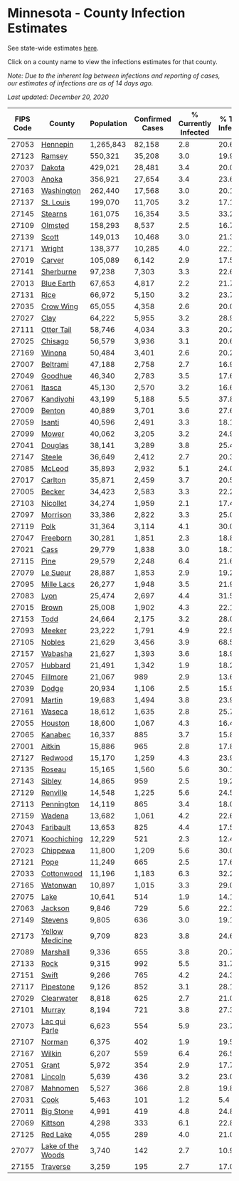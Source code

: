 # Minnesota - County Infection Estimates

See state-wide estimates [here](/infections/us-mn).

Click on a county name to view the infections estimates for that county.

*Note: Due to the inherent lag between infections and reporting of cases, our estimates of infections are as of 14 days ago.*

*Last updated: December 20, 2020*

|   FIPS Code |                                 County |   Population |   Confirmed Cases |   % Currently Infected |   % Total Infected |
|-------------|----------------------------------------|--------------|-------------------|------------------------|--------------------|
|       27053 |                   [Hennepin](hennepin) |    1,265,843 |            82,158 |                    2.8 |               20.6 |
|       27123 |                       [Ramsey](ramsey) |      550,321 |            35,208 |                    3.0 |               19.9 |
|       27037 |                       [Dakota](dakota) |      429,021 |            28,481 |                    3.4 |               20.0 |
|       27003 |                         [Anoka](anoka) |      356,921 |            27,654 |                    3.4 |               23.6 |
|       27163 |               [Washington](washington) |      262,440 |            17,568 |                    3.0 |               20.1 |
|       27137 |                 [St. Louis](st.-louis) |      199,070 |            11,705 |                    3.2 |               17.1 |
|       27145 |                     [Stearns](stearns) |      161,075 |            16,354 |                    3.5 |               33.2 |
|       27109 |                     [Olmsted](olmsted) |      158,293 |             8,537 |                    2.5 |               16.7 |
|       27139 |                         [Scott](scott) |      149,013 |            10,468 |                    3.0 |               21.3 |
|       27171 |                       [Wright](wright) |      138,377 |            10,285 |                    4.0 |               22.1 |
|       27019 |                       [Carver](carver) |      105,089 |             6,142 |                    2.9 |               17.5 |
|       27141 |                 [Sherburne](sherburne) |       97,238 |             7,303 |                    3.3 |               22.6 |
|       27013 |               [Blue Earth](blue-earth) |       67,653 |             4,817 |                    2.2 |               21.7 |
|       27131 |                           [Rice](rice) |       66,972 |             5,150 |                    3.2 |               23.7 |
|       27035 |                 [Crow Wing](crow-wing) |       65,055 |             4,358 |                    2.6 |               20.0 |
|       27027 |                           [Clay](clay) |       64,222 |             5,955 |                    3.2 |               28.9 |
|       27111 |               [Otter Tail](otter-tail) |       58,746 |             4,034 |                    3.3 |               20.2 |
|       27025 |                     [Chisago](chisago) |       56,579 |             3,936 |                    3.1 |               20.6 |
|       27169 |                       [Winona](winona) |       50,484 |             3,401 |                    2.6 |               20.2 |
|       27007 |                   [Beltrami](beltrami) |       47,188 |             2,758 |                    2.7 |               16.9 |
|       27049 |                     [Goodhue](goodhue) |       46,340 |             2,783 |                    3.5 |               17.6 |
|       27061 |                       [Itasca](itasca) |       45,130 |             2,570 |                    3.2 |               16.6 |
|       27067 |                 [Kandiyohi](kandiyohi) |       43,199 |             5,188 |                    5.5 |               37.8 |
|       27009 |                       [Benton](benton) |       40,889 |             3,701 |                    3.6 |               27.6 |
|       27059 |                       [Isanti](isanti) |       40,596 |             2,491 |                    3.3 |               18.1 |
|       27099 |                         [Mower](mower) |       40,062 |             3,205 |                    3.2 |               24.9 |
|       27041 |                     [Douglas](douglas) |       38,141 |             3,289 |                    3.8 |               25.4 |
|       27147 |                       [Steele](steele) |       36,649 |             2,412 |                    2.7 |               20.3 |
|       27085 |                       [McLeod](mcleod) |       35,893 |             2,932 |                    5.1 |               24.0 |
|       27017 |                     [Carlton](carlton) |       35,871 |             2,459 |                    3.7 |               20.5 |
|       27005 |                       [Becker](becker) |       34,423 |             2,583 |                    3.3 |               22.2 |
|       27103 |                   [Nicollet](nicollet) |       34,274 |             1,959 |                    2.1 |               17.4 |
|       27097 |                   [Morrison](morrison) |       33,386 |             2,822 |                    3.3 |               25.0 |
|       27119 |                           [Polk](polk) |       31,364 |             3,114 |                    4.1 |               30.0 |
|       27047 |                   [Freeborn](freeborn) |       30,281 |             1,851 |                    2.3 |               18.8 |
|       27021 |                           [Cass](cass) |       29,779 |             1,838 |                    3.0 |               18.1 |
|       27115 |                           [Pine](pine) |       29,579 |             2,248 |                    6.4 |               21.6 |
|       27079 |                   [Le Sueur](le-sueur) |       28,887 |             1,853 |                    2.9 |               19.2 |
|       27095 |               [Mille Lacs](mille-lacs) |       26,277 |             1,948 |                    3.5 |               21.9 |
|       27083 |                           [Lyon](lyon) |       25,474 |             2,697 |                    4.4 |               31.5 |
|       27015 |                         [Brown](brown) |       25,008 |             1,902 |                    4.3 |               22.1 |
|       27153 |                           [Todd](todd) |       24,664 |             2,175 |                    3.2 |               28.0 |
|       27093 |                       [Meeker](meeker) |       23,222 |             1,791 |                    4.9 |               22.9 |
|       27105 |                       [Nobles](nobles) |       21,629 |             3,456 |                    3.9 |               68.5 |
|       27157 |                     [Wabasha](wabasha) |       21,627 |             1,393 |                    3.6 |               18.9 |
|       27057 |                     [Hubbard](hubbard) |       21,491 |             1,342 |                    1.9 |               18.2 |
|       27045 |                   [Fillmore](fillmore) |       21,067 |               989 |                    2.9 |               13.6 |
|       27039 |                         [Dodge](dodge) |       20,934 |             1,106 |                    2.5 |               15.9 |
|       27091 |                       [Martin](martin) |       19,683 |             1,494 |                    3.8 |               23.9 |
|       27161 |                       [Waseca](waseca) |       18,612 |             1,635 |                    2.8 |               25.7 |
|       27055 |                     [Houston](houston) |       18,600 |             1,067 |                    4.3 |               16.4 |
|       27065 |                     [Kanabec](kanabec) |       16,337 |               885 |                    3.7 |               15.8 |
|       27001 |                       [Aitkin](aitkin) |       15,886 |               965 |                    2.8 |               17.8 |
|       27127 |                     [Redwood](redwood) |       15,170 |             1,259 |                    4.3 |               23.9 |
|       27135 |                       [Roseau](roseau) |       15,165 |             1,560 |                    5.6 |               30.1 |
|       27143 |                       [Sibley](sibley) |       14,865 |               959 |                    2.5 |               19.2 |
|       27129 |                   [Renville](renville) |       14,548 |             1,225 |                    5.6 |               24.5 |
|       27113 |               [Pennington](pennington) |       14,119 |               865 |                    3.4 |               18.0 |
|       27159 |                       [Wadena](wadena) |       13,682 |             1,061 |                    4.2 |               22.6 |
|       27043 |                 [Faribault](faribault) |       13,653 |               825 |                    4.4 |               17.5 |
|       27071 |             [Koochiching](koochiching) |       12,229 |               521 |                    2.3 |               12.4 |
|       27023 |                   [Chippewa](chippewa) |       11,800 |             1,209 |                    5.6 |               30.0 |
|       27121 |                           [Pope](pope) |       11,249 |               665 |                    2.5 |               17.6 |
|       27033 |               [Cottonwood](cottonwood) |       11,196 |             1,183 |                    6.3 |               32.2 |
|       27165 |                   [Watonwan](watonwan) |       10,897 |             1,015 |                    3.3 |               29.0 |
|       27075 |                           [Lake](lake) |       10,641 |               514 |                    1.9 |               14.1 |
|       27063 |                     [Jackson](jackson) |        9,846 |               729 |                    5.6 |               22.3 |
|       27149 |                     [Stevens](stevens) |        9,805 |               636 |                    3.0 |               19.1 |
|       27173 |     [Yellow Medicine](yellow-medicine) |        9,709 |               823 |                    3.8 |               24.6 |
|       27089 |                   [Marshall](marshall) |        9,336 |               655 |                    3.8 |               20.7 |
|       27133 |                           [Rock](rock) |        9,315 |               992 |                    5.5 |               31.7 |
|       27151 |                         [Swift](swift) |        9,266 |               765 |                    4.2 |               24.3 |
|       27117 |                 [Pipestone](pipestone) |        9,126 |               852 |                    3.1 |               28.1 |
|       27029 |               [Clearwater](clearwater) |        8,818 |               625 |                    2.7 |               21.0 |
|       27101 |                       [Murray](murray) |        8,194 |               721 |                    3.8 |               27.3 |
|       27073 |         [Lac qui Parle](lac-qui-parle) |        6,623 |               554 |                    5.9 |               23.7 |
|       27107 |                       [Norman](norman) |        6,375 |               402 |                    1.9 |               19.5 |
|       27167 |                       [Wilkin](wilkin) |        6,207 |               559 |                    6.4 |               26.5 |
|       27051 |                         [Grant](grant) |        5,972 |               354 |                    2.9 |               17.7 |
|       27081 |                     [Lincoln](lincoln) |        5,639 |               436 |                    3.2 |               23.0 |
|       27087 |                   [Mahnomen](mahnomen) |        5,527 |               366 |                    2.8 |               19.8 |
|       27031 |                           [Cook](cook) |        5,463 |               101 |                    1.2 |                5.4 |
|       27011 |                 [Big Stone](big-stone) |        4,991 |               419 |                    4.8 |               24.8 |
|       27069 |                     [Kittson](kittson) |        4,298 |               333 |                    6.1 |               22.8 |
|       27125 |                   [Red Lake](red-lake) |        4,055 |               289 |                    4.0 |               21.0 |
|       27077 | [Lake of the Woods](lake-of-the-woods) |        3,740 |               142 |                    2.7 |               10.9 |
|       27155 |                   [Traverse](traverse) |        3,259 |               195 |                    2.7 |               17.0 |